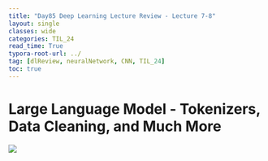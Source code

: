 ```yaml
---
title: "Day85 Deep Learning Lecture Review - Lecture 7-8"
layout: single
classes: wide
categories: TIL_24
read_time: True
typora-root-url: ../
tag: [dlReview, neuralNetwork, CNN, TIL_24]
toc: true 
---
```


# Large Language Model - Tokenizers, Data Cleaning, and Much More

<img src="/blog/images/2024-10-07-TIL24_Day76_DL /3F8B9BAE-5982-44D3-962F-13437C646816_1_105_c.jpeg">

